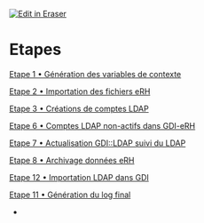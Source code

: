 <p><a target="_blank" href="https://app.eraser.io/workspace/lSz5flWuqcsq2yFpU7Qf" id="edit-in-eraser-github-link"><img alt="Edit in Eraser" src="https://firebasestorage.googleapis.com/v0/b/second-petal-295822.appspot.com/o/images%2Fgithub%2FOpen%20in%20Eraser.svg?alt=media&amp;token=968381c8-a7e7-472a-8ed6-4a6626da5501"></a></p>

# Etapes
[﻿Etape 1 • Génération des variables de contexte](https://app.eraser.io/workspace/JizkDt37OQsUDhR6Aeqg) 

[﻿Etape 2 • Importation des fichiers eRH](https://app.eraser.io/workspace/UGBtZIOeNof0IHHFS23b) 

[﻿Etape 3 • Créations de comptes LDAP](https://app.eraser.io/workspace/jb8gm8OxOQw5m1dcsBFw) 

[﻿Etape 6 • Comptes LDAP non-actifs dans GDI-eRH](https://app.eraser.io/workspace/JVbZ5URNeyo0MpcDTVfQ) 

[﻿Etape 7 • Actualisation GDI::LDAP suivi du LDAP](https://app.eraser.io/workspace/4Rm0hUHxAbJmwYO1WQmb) 

[﻿Etape 8 • Archivage données eRH](https://app.eraser.io/workspace/A3bL4oFuOk1F09xZAt9a) 

[﻿Etape 12 • Importation LDAP dans GDI](https://app.eraser.io/workspace/xnQ6juxDcnjgyV5lCuUP) 

[﻿Etape 11 • Génération du log final](https://app.eraser.io/workspace/dsKPQBYZ7k4OUPI5lxab) 

+ 





<!--- Eraser file: https://app.eraser.io/workspace/lSz5flWuqcsq2yFpU7Qf --->
